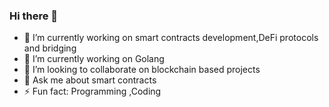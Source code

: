 ### Hi there 👋

- 🔭 I’m currently working on smart contracts development,DeFi protocols and bridging
- 🌱 I’m currently working on Golang
- 👯 I’m looking to collaborate on blockchain based projects
- 💬 Ask me about smart contracts
- ⚡ Fun fact: Programming ,Coding

